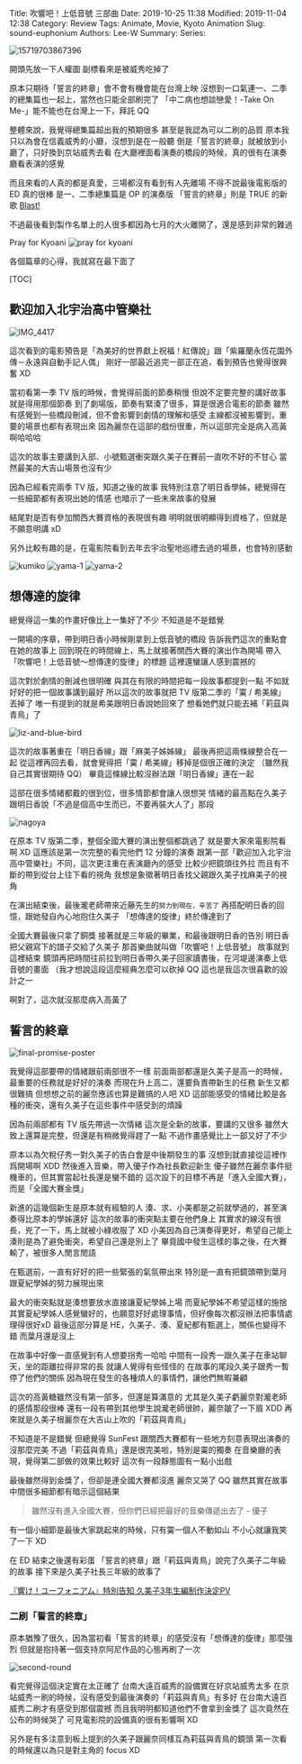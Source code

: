 Title: 吹響吧！上低音號 三部曲
Date: 2019-10-25 11:38
Modified: 2019-11-04 12:38
Category: Review
Tags: Animate, Movie, Kyoto Animation
Slug: sound-euphonium
Authors: Lee-W
Summary:
Series:

![15719703867396]({static}/images/post-images/2019-10-25-sound-euphonium/15719703867396.jpg)

<!--more-->

開頭先放一下人權圖
副標看來是被威秀吃掉了

原本只期待「誓言的終章」會不會有機會能在台灣上映
沒想到一口氣連一、二季的總集篇也一起上，當然也只能全部刷完了
「中二病也想談戀愛！-Take On Me-」能不能也在台灣上一下，拜託 QQ

整體來說，我覺得總集篇超出我的預期很多
甚至是我認為可以二刷的品質
原本我只以為會在信義威秀的小廳，沒想到是在一般聽
倒是「誓言的終章」就被放到小廳了，只好換到京站威秀去看
在大廳裡面看演奏的橋段的時候，真的很有在演奏廳看表演的感覺

而且來看的人真的都是真愛，三場都沒有看到有人先離場
不得不說最後電影版的 ED 真的很棒
是一、二季總集篇是 OP 的演奏版
「誓言的終章」則是 TRUE 的新歌 [Blast!](https://www.youtube.com/watch?v=eLqb7Tc6uxQ)

不過最後看到製作名單上的人很多都因為七月的大火離開了，還是感到非常的難過

Pray for Kyoani
![pray for kyoani]({static}/images/post-images/2019-10-25-sound-euphonium/15719707665942.jpg)

各個篇章的心得，我就寫在最下面了

[TOC]

## 歡迎加入北宇治高中管樂社
![IMG_4417]({static}/images/post-images/2019-10-25-sound-euphonium/IMG_4417.jpeg)

這次看到的電影預告是「為美好的世界獻上祝福！紅傳說」跟「紫羅蘭永恆花園外傳－永遠與自動手記人偶」
剛好一部最近追完一部正在追，看到預告也覺得很興奮 XD

當初看第一季 TV 版的時候，會覺得前面的節奏稍慢
但說不定要完整的講好故事就是得用那個節奏
到了劇場版，節奏有緊湊了很多，算是很適合電影的節奏
雖然有感覺到一些橋段刪減，但不會影響到劇情的理解和感受
主線都沒被影響到，重要的場景也都有表現出來
因為麗奈在這部的戲份很重，所以這部完全是病入高黃啊哈哈哈

這次的故事主要講到入部、小號甄選衝突跟久美子在賽前一直吹不好的不甘心
當然最美的大吉山場景也沒有少

因為已經看完兩季 TV 版，知道之後的故事
我特別注意了明日香學姊，總覺得在一些細節都有表現出她的情感
也暗示了一些未來故事的發展

結尾對是否有參加關西大賽資格的表現很有趣
明明就很明顯得到資格了，但就是不願意明講 xD

另外比較有趣的是，在電影院看到去年去宇治聖地巡禮去過的場景，也會特別感動

![kumiko]({static}/images/post-images/2019-10-25-sound-euphonium/15714945051422.jpg)
![yama-1]({static}/images/post-images/2019-10-25-sound-euphonium/15714945193298.jpg)
![yama-2]({static}/images/post-images/2019-10-25-sound-euphonium/15714945365664.jpg)

## 想傳達的旋律
總覺得這一集的作畫好像比上一集好了不少
不知道是不是錯覺

一開場的序章，帶到明日香小時候剛拿到上低音號的橋段
告訴我們這次的重點會在她的故事上
回到現在的時間線上，馬上就接著關西大賽的演出作為開場
帶入「吹響吧！上低音號～想傳達的旋律」的標題
這裡還蠻讓人感到震撼的

這次對於劇情的刪減也很明確
與其在有限的時間把每一段故事都提到一點
不如就好好的把一個故事講到最好
所以這次的故事就把 TV 版第二季的「霙 / 希美線」丟掉了
唯一有提到的就是希美跟明日香說她回來了
想看她們就只能去補「莉茲與青鳥」了

![liz-and-blue-bird]({static}/images/post-images/2019-10-25-sound-euphonium/15714945100033.jpg)

這次的故事著重在「明日香線」跟「麻美子姊姊線」
最後再把這兩條線整合在一起
從這裡再回去看，就會覺得把「霙 / 希美線」移掉是個很正確的決定
（雖然我自己其實很期待 QQ）
畢竟這條線比較沒辦法跟「明日香線」連在一起

這部在很多情緒都戴的很到位，很多情節都會讓人很想哭
情緒的最高點在久美子跟明日香說「不過是個高中生而已，不要再裝大人了」那段

![nagoya]({static}/images/post-images/2019-10-25-sound-euphonium/15714944696877.jpg)

在原本 TV 版第二季，整個全國大賽的演出整個都跳過了
就是要大家來電影院看啊 XD
這應該是第一次完整的看完他們 12 分鐘的演奏
跟第一部「歡迎加入北宇治高中管樂社」不同，這次更注重在表演廳內的感受
比較少把鏡頭往外拉
而且有不斷的帶到從台上往下看的視角
我想是象徵著明日香找父親跟久美子找麻美子的視角

在演出結束後，最後瀧老師帶來近藤先生的`努力到現在，辛苦了`
再搭配明日香的回憶，跟她發自內心地抱住久美子
「想傳達的旋律」終於傳達到了

全國大賽最後只拿了銅獎
接著就是三年級的畢業，和最後跟明日香的告別
明日香把父親寫下的譜子交給了久美子
那首樂曲就叫做「吹響吧！上低音號」
故事就到這裡結束
鏡頭再把時間往前拉到明日香帶久美子回家讀書後，在河堤邊演奏上低音號的畫面
（我才想說這段這麼經典怎麼可以砍掉 QQ
這也是我這次很喜歡的設計之一

啊對了，這次就沒那麼病入高黃了

## 誓言的終章
![final-promise-poster]({static}/images/post-images/2019-10-25-sound-euphonium/final-promise-poster.jpeg)

我覺得這部要帶的情緒跟前兩部很不一樣
前面兩部都還是久美子是高一的時候，最重要的任務就是好好的演奏
而現在升上高二，還要負責帶新生的任務
新生又都很難搞
但想想之前的麗奈應該也算是難搞的人吧 XD
這部能感受的情緒比較是各種的衝突，還有久美子在這些事件中感受到的煩躁

因為前兩部都有 TV 版先帶過一次情緒
這次是全新的故事，要講的又很多
雖然大致上還算是完整，但還是有稍微覺得趕了一點
不過作畫感覺比上一部又好了不少

原本以為欠稅仔秀一對久美子的告白會是中後期發生的事
沒想到就直接從這裡作爲開場啊 XDD
然後進入音樂，帶入優子作為社長歡迎新生
優子雖然在麗奈事件挺機車的，但其實當起社長還是蠻不錯的
這次設下的目標不再是「進入全國大賽」，而是「全國大賽金獎」

新進的這幾個新生是原本就有經驗的人
湊、求、小美都是之前就學過的，甚至演奏得比原本的學姊還好
這次的故事的衝突點主要在他們身上
其實求的線沒有很長，兇了一下，馬上就被小綠收服了 XD
小美因為自己演奏得更好，希望自己能上
湊則是為了避免衝突，希望自己還是別上了
畢竟國中發生這樣的事之後，在大賽輸了，被很多人閒言閒語

在甄選前，一直有好好的把一些緊張的氣氛帶出來
特別是一直有把鏡頭帶到葉月跟夏紀學姊的努力展現出來

最大的衝突點就是湊想要放水直接讓夏紀學姊上場
而夏紀學姊不希望這樣的施捨
其實夏紀學姊人感覺蠻好的，也願意好好處理事情，但好像每次都沒辦法把事情處理得很好xD
最後這部分算是 HE，久美子、湊、夏紀都有甄選上，關係也變得不錯
而葉月還是沒上

在故事中好像一直感覺到有人想要拐秀一哈哈
中間有一段秀一跟久美子在車站聊天，坐的距離拉得非常的長
就讓人覺得有些怪怪的
在故事的尾段久美子跟秀一暫停了他們的關係
因為現在發生的各種煩人的事情們，讓他們無暇兼顧

這次的高黃糖雖然沒有第一部多，但還是算滿意的
尤其是久美子虧麗奈對瀧老師的感情那段很棒
還有一段有帶到其他學生說瀧老師很帥，麗奈皺了一下眉 XDD
再來就是久美子根麗奈在大吉山上吹的「莉茲與青鳥」

不知道是不是錯覺
但總覺得 SunFest 跟關西大賽都有一些地方刻意表現出演奏的沒那麼完美
不過「莉茲與青鳥」還是很完美啦，特別是霙的獨奏
在音樂廳的表現，覺得第二部做的效果比較好
這次有一段靜態圖有一點小出戲

最後雖然得到金獎了，但卻是連全國大賽都沒進
麗奈又哭了 QQ
雖然其實在故事中間很多細節都有暗示這個結果

> 雖然沒有進入全國大賽，但你們已經把最好的音樂傳遞出去了 - 優子

有一個小細節是最後大家跳起來的時候，只有霙一個人不動如山
不小心就讓我笑了一下 XD

在 ED 結束之後還有彩蛋
「誓言的終章」跟「莉茲與青鳥」說完了久美子二年級的故事
接下來是久美子社長三年級的故事了

[『響け！ユーフォニアム』特別告知 久美子3年生編制作決定PV](https://www.youtube.com/watch?v=w8Kyfk9Ff58)

### 二刷「誓言的終章」
原本猶豫了很久，因為當初看「誓言的終章」的感受沒有「想傳達的旋律」那麼強烈
但就是抱持著一個支持京阿尼作品的心態再刷了一次

![second-round]({static}/images/post-images/2019-10-25-sound-euphonium/second-round.jpg)

看完覺得這個決定實在太正確了
台南大遠百威秀的設備實在好京站威秀太多
在京站威秀一刷的時候，沒有感受到最後演奏的「莉茲與青鳥」有多好
在台南大遠百威秀二刷才有感受到那個震撼
而且我明明都知道他們不會拿到金獎了
這次竟然在公布的時候哭了
可見電影院的設備真的很有影響啊 XD

另外是有多注意到板上提到的久美子跟麗奈同樣互為莉茲與青鳥的鏡頭
第一次看的時候還以為只是對主角的 focus XD
